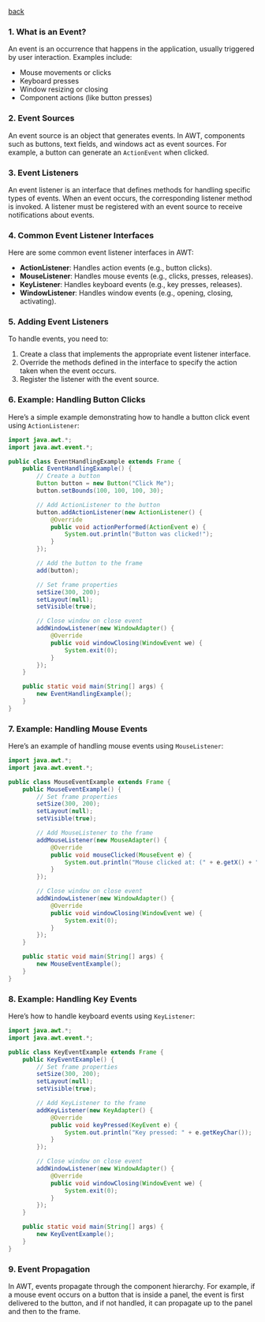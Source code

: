 [back](main.md)
### 1. **What is an Event?**
An event is an occurrence that happens in the application, usually triggered by user interaction. Examples include:
- Mouse movements or clicks
- Keyboard presses
- Window resizing or closing
- Component actions (like button presses)

### 2. **Event Sources**
An event source is an object that generates events. In AWT, components such as buttons, text fields, and windows act as event sources. For example, a button can generate an `ActionEvent` when clicked.

### 3. **Event Listeners**
An event listener is an interface that defines methods for handling specific types of events. When an event occurs, the corresponding listener method is invoked. A listener must be registered with an event source to receive notifications about events.

### 4. **Common Event Listener Interfaces**
Here are some common event listener interfaces in AWT:
- **ActionListener**: Handles action events (e.g., button clicks).
- **MouseListener**: Handles mouse events (e.g., clicks, presses, releases).
- **KeyListener**: Handles keyboard events (e.g., key presses, releases).
- **WindowListener**: Handles window events (e.g., opening, closing, activating).

### 5. **Adding Event Listeners**
To handle events, you need to:
1. Create a class that implements the appropriate event listener interface.
2. Override the methods defined in the interface to specify the action taken when the event occurs.
3. Register the listener with the event source.

### 6. **Example: Handling Button Clicks**
Here’s a simple example demonstrating how to handle a button click event using `ActionListener`:

```java
import java.awt.*;
import java.awt.event.*;

public class EventHandlingExample extends Frame {
    public EventHandlingExample() {
        // Create a button
        Button button = new Button("Click Me");
        button.setBounds(100, 100, 100, 30);

        // Add ActionListener to the button
        button.addActionListener(new ActionListener() {
            @Override
            public void actionPerformed(ActionEvent e) {
                System.out.println("Button was clicked!");
            }
        });

        // Add the button to the frame
        add(button);

        // Set frame properties
        setSize(300, 200);
        setLayout(null);
        setVisible(true);

        // Close window on close event
        addWindowListener(new WindowAdapter() {
            @Override
            public void windowClosing(WindowEvent we) {
                System.exit(0);
            }
        });
    }

    public static void main(String[] args) {
        new EventHandlingExample();
    }
}
```

### 7. **Example: Handling Mouse Events**
Here’s an example of handling mouse events using `MouseListener`:

```java
import java.awt.*;
import java.awt.event.*;

public class MouseEventExample extends Frame {
    public MouseEventExample() {
        // Set frame properties
        setSize(300, 200);
        setLayout(null);
        setVisible(true);

        // Add MouseListener to the frame
        addMouseListener(new MouseAdapter() {
            @Override
            public void mouseClicked(MouseEvent e) {
                System.out.println("Mouse clicked at: (" + e.getX() + ", " + e.getY() + ")");
            }
        });

        // Close window on close event
        addWindowListener(new WindowAdapter() {
            @Override
            public void windowClosing(WindowEvent we) {
                System.exit(0);
            }
        });
    }

    public static void main(String[] args) {
        new MouseEventExample();
    }
}
```

### 8. **Example: Handling Key Events**
Here’s how to handle keyboard events using `KeyListener`:

```java
import java.awt.*;
import java.awt.event.*;

public class KeyEventExample extends Frame {
    public KeyEventExample() {
        // Set frame properties
        setSize(300, 200);
        setLayout(null);
        setVisible(true);

        // Add KeyListener to the frame
        addKeyListener(new KeyAdapter() {
            @Override
            public void keyPressed(KeyEvent e) {
                System.out.println("Key pressed: " + e.getKeyChar());
            }
        });

        // Close window on close event
        addWindowListener(new WindowAdapter() {
            @Override
            public void windowClosing(WindowEvent we) {
                System.exit(0);
            }
        });
    }

    public static void main(String[] args) {
        new KeyEventExample();
    }
}
```

### 9. **Event Propagation**
In AWT, events propagate through the component hierarchy. For example, if a mouse event occurs on a button that is inside a panel, the event is first delivered to the button, and if not handled, it can propagate up to the panel and then to the frame.
